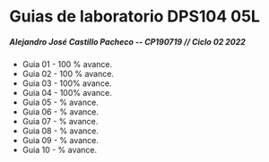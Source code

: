 # **Guias de laboratorio DPS104 05L**
#####  Alejandro José Castillo Pacheco  -- CP190719 // Ciclo 02 2022
- Guia 01 - 100 % avance.
- Guia 02 -  100 % avance.
- Guia 03 -  100% avance.
- Guia 04 -  100% avance.
- Guia 05 -  % avance.
- Guia 06 -  % avance.
- Guia 07 -  % avance.
- Guia 08 -  % avance.
- Guia 09 -  % avance.
- Guia 10 -  % avance.
